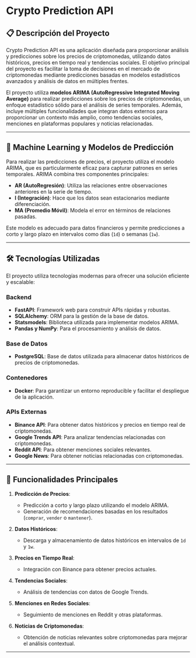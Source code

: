 # Crypto Prediction API

## 📋 Descripción del Proyecto

Crypto Prediction API es una aplicación diseñada para proporcionar análisis y predicciones sobre los precios de criptomonedas, utilizando datos históricos, precios en tiempo real y tendencias sociales. El objetivo principal del proyecto es facilitar la toma de decisiones en el mercado de criptomonedas mediante predicciones basadas en modelos estadísticos avanzados y análisis de datos en múltiples frentes.

El proyecto utiliza **modelos ARIMA (AutoRegressive Integrated Moving Average)** para realizar predicciones sobre los precios de criptomonedas, un enfoque estadístico sólido para el análisis de series temporales. Además, incluye múltiples funcionalidades que integran datos externos para proporcionar un contexto más amplio, como tendencias sociales, menciones en plataformas populares y noticias relacionadas.

---

## 🧠 Machine Learning y Modelos de Predicción

Para realizar las predicciones de precios, el proyecto utiliza el modelo ARIMA, que es particularmente eficaz para capturar patrones en series temporales. ARIMA combina tres componentes principales:
- **AR (AutoRegresión)**: Utiliza las relaciones entre observaciones anteriores en la serie de tiempo.
- **I (Integración)**: Hace que los datos sean estacionarios mediante diferenciación.
- **MA (Promedio Móvil)**: Modela el error en términos de relaciones pasadas.

Este modelo es adecuado para datos financieros y permite predicciones a corto y largo plazo en intervalos como días (`1d`) o semanas (`1w`).

---

## 🛠️ Tecnologías Utilizadas

El proyecto utiliza tecnologías modernas para ofrecer una solución eficiente y escalable:

### Backend
- **FastAPI**: Framework web para construir APIs rápidas y robustas.
- **SQLAlchemy**: ORM para la gestión de la base de datos.
- **Statsmodels**: Biblioteca utilizada para implementar modelos ARIMA.
- **Pandas y NumPy**: Para el procesamiento y análisis de datos.

### Base de Datos
- **PostgreSQL**: Base de datos utilizada para almacenar datos históricos de precios de criptomonedas.

### Contenedores
- **Docker**: Para garantizar un entorno reproducible y facilitar el despliegue de la aplicación.

### APIs Externas
- **Binance API**: Para obtener datos históricos y precios en tiempo real de criptomonedas.
- **Google Trends API**: Para analizar tendencias relacionadas con criptomonedas.
- **Reddit API**: Para obtener menciones sociales relevantes.
- **Google News**: Para obtener noticias relacionadas con criptomonedas.

---

## 🚀 Funcionalidades Principales

1. **Predicción de Precios**:
   - Predicción a corto y largo plazo utilizando el modelo ARIMA.
   - Generación de recomendaciones basadas en los resultados (`comprar`, `vender` o `mantener`).

2. **Datos Históricos**:
   - Descarga y almacenamiento de datos históricos en intervalos de `1d` y `1w`.

3. **Precios en Tiempo Real**:
   - Integración con Binance para obtener precios actuales.

4. **Tendencias Sociales**:
   - Análisis de tendencias con datos de Google Trends.

5. **Menciones en Redes Sociales**:
   - Seguimiento de menciones en Reddit y otras plataformas.

6. **Noticias de Criptomonedas**:
   - Obtención de noticias relevantes sobre criptomonedas para mejorar el análisis contextual.

---
